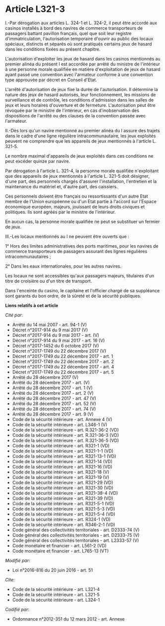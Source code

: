 # Article L321-3

I.-Par dérogation aux articles L. 324-1 et L. 324-2, il peut être accordé aux casinos installés à bord des navires de
commerce transporteurs de passagers battant pavillon français, quel que soit leur registre d'immatriculation, l'autorisation
temporaire d'ouvrir au public des locaux spéciaux, distincts et séparés où sont pratiqués certains jeux de hasard dans les
conditions fixées au présent chapitre. 

L'autorisation d'exploiter les jeux de hasard dans les casinos mentionnés au premier alinéa du présent I est accordée par
arrêté du ministre de l'intérieur à une personne morale qualifiée en matière d'exploitation de jeux de hasard ayant passé une
convention avec l'armateur conforme à une convention type approuvée par décret en Conseil d'Etat. 

L'arrêté d'autorisation de jeux fixe la durée de l'autorisation. Il détermine la nature des jeux de hasard autorisés, leur
fonctionnement, les missions de surveillance et de contrôle, les conditions d'admission dans les salles de jeux et leurs
horaires d'ouverture et de fermeture. L'autorisation peut être révoquée par le ministre de l'intérieur, en cas
d'inobservation des dispositions de l'arrêté ou des clauses de la convention passée avec l'armateur. 

II.-Dès lors qu'un navire mentionné au premier alinéa du I assure des trajets dans le cadre d'une ligne régulière
intracommunautaire, les jeux exploités peuvent ne comprendre que les appareils de jeux mentionnés à l'article L. 321-5. 

Le nombre maximal d'appareils de jeux exploités dans ces conditions ne peut excéder quinze par navire. 

Par dérogation à l'article L. 321-4, la personne morale qualifiée n'exploitant que des appareils de jeux mentionnés à
l'article L. 321-5 doit désigner, d'une part, des personnels chargés d'assurer l'installation, l'entretien et la maintenance
du matériel et, d'autre part, des caissiers. 

Ces personnels doivent être français ou ressortissants d'un autre Etat membre de l'Union européenne ou d'un Etat partie à
l'accord sur l'Espace économique européen, majeurs, jouissant de leurs droits civiques et politiques. Ils sont agréés par le
ministre de l'intérieur. 

En aucun cas, la personne morale qualifiée ne peut se substituer un fermier de jeux. 

III.-Les locaux mentionnés au I ne peuvent être ouverts que : 

1° Hors des limites administratives des ports maritimes, pour les navires de commerce transporteurs de passagers assurant des
lignes régulières intracommunautaires ; 

2° Dans les eaux internationales, pour les autres navires. 

Les locaux ne sont accessibles qu'aux passagers majeurs, titulaires d'un titre de croisière ou d'un titre de transport. 

Dans l'enceinte du casino, le capitaine et l'officier chargé de sa suppléance sont garants du bon ordre, de la sûreté et de
la sécurité publiques.

**Liens relatifs à cet article**

_Cité par_:

  - Arrêté du 14 mai 2007 - art. 94-1 (V)
  - Décret n°2017-914 du 9 mai 2017 (V)
  - Décret n°2017-914 du 9 mai 2017 - art. (V)
  - Décret n°2017-914 du 9 mai 2017 - art. 16 (V)
  - Décret n°2017-1452 du 6 octobre 2017 (V)
  - Décret n°2017-1749 du 22 décembre 2017 (V)
  - Décret n°2017-1749 du 22 décembre 2017 - art. 1
  - Décret n°2017-1749 du 22 décembre 2017 - art. 2
  - Décret n°2017-1749 du 22 décembre 2017 - art. 4
  - Décret n°2017-1749 du 22 décembre 2017 - art. 5
  - Arrêté du 28 décembre 2017 (V)
  - Arrêté du 28 décembre 2017 - art. (V)
  - Arrêté du 28 décembre 2017 - art. 1 (V)
  - Arrêté du 28 décembre 2017 - art. 2 (V)
  - Arrêté du 28 décembre 2017 - art. 47 (V)
  - Arrêté du 28 décembre 2017 - art. 52 (V)
  - Arrêté du 28 décembre 2017 - art. 74 (V)
  - Arrêté du 28 décembre 2017 - art. 9 (V)
  - Code de la sécurité intérieure - art. Annexe 4 (V)
  - Code de la sécurité intérieure - art. L346-1 (V)
  - Code de la sécurité intérieure - art. R.321-36-2 (VD)
  - Code de la sécurité intérieure - art. R.321-36-3 (VD)
  - Code de la sécurité intérieure - art. R.321-36-5 (VD)
  - Code de la sécurité intérieure - art. R321-1 (VD)
  - Code de la sécurité intérieure - art. R321-1-1 (VD)
  - Code de la sécurité intérieure - art. R321-13-1 (VD)
  - Code de la sécurité intérieure - art. R321-14 (VD)
  - Code de la sécurité intérieure - art. R321-16 (VD)
  - Code de la sécurité intérieure - art. R321-18 (V)
  - Code de la sécurité intérieure - art. R321-19 (V)
  - Code de la sécurité intérieure - art. R321-29 (VD)
  - Code de la sécurité intérieure - art. R321-30 (VD)
  - Code de la sécurité intérieure - art. R321-38-4 (VD)
  - Code de la sécurité intérieure - art. R321-39 (VD)
  - Code de la sécurité intérieure - art. R321-5-1 (VD)
  - Code de la sécurité intérieure - art. R321-5-3 (VD)
  - Code de la sécurité intérieure - art. R321-5-4 (VD)
  - Code de la sécurité intérieure - art. R324-1 (VD)
  - Code de la sécurité intérieure - art. R346-2-1 (VD)
  - Code général des collectivités territoriales - art. D2333-74 (V)
  - Code général des collectivités territoriales - art. D2333-75 (V)
  - Code général des collectivités territoriales - art. L2333-57 (V)
  - Code monétaire et financier - art. L561-2 (VD)
  - Code monétaire et financier - art. L765-13 (VT)

_Modifié par_:

  - Loi n°2016-816 du 20 juin 2016 - art. 51

_Cite_:

  - Code de la sécurité intérieure - art. L321-4
  - Code de la sécurité intérieure - art. L321-5
  - Code de la sécurité intérieure - art. L324-1

_Codifié par_:

  - Ordonnance n°2012-351 du 12 mars 2012 - art. Annexe
